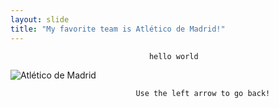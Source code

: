 ```yaml
---
layout: slide
title: "My favorite team is Atlético de Madrid!"
---
```

                                   hello world

![Atlético de Madrid](https://www.mundodeportivo.com/r/GODO/MD/p6/Futbol/Imagenes/2019/08/15/Recortada/img_jmgfuente_20150624-131720_imagenes_md_terceros_atm-ss-home-stadium-jsy-686337_648_c-kvUE-U4640938216153cH-980x554@MundoDeportivo-Web.jpg)

                                Use the left arrow to go back!
